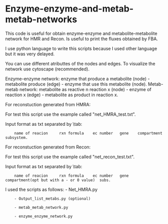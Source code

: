 # Enzyme-enzyme-and-metab-metab-networks
This code is useful for obtain enzyme-enzyme and metabolite-metabolite network for HMR and Recon.
Is useful to print the fluxes obtained by FBA.

I use python language to write this scripts because I used other language but it was very delayed.

You can use different atributtes of the nodes and edges. To visualize the network use cytoscape (recommended).

Enzyme-enzyme network: enzyme that produce a metabolite (node) - metabolite produce (edge) - enzyme that use this metabolite (node).
Metab-metab network: metabolite as reactive n reaction x (node) - enzyme of reaction x (edge) - metabolite as product in reaction x.

For reconstuction generated from HMRA:

For test this script use the example called "net_HMRA_test.txt".

Input format as txt separated by \tab:

        name of reacion     rxn formula    ec number   gene    compartment    subsystem.

For reconstuction generated from Recon:

For test this script use the example called "net_recon_test.txt".

Input format as txt separated by \tab:

        name of reacion     rxn formula    ec number   gene    compartment(opt but with a - or 0 value)  subs.


I used the scripts as follows:
        - Net_HMRA.py
        
        - Output_list_metabs.py (optional)
        
        - metab_metab_network.py
        
        - enzyme_enzyme_network.py
